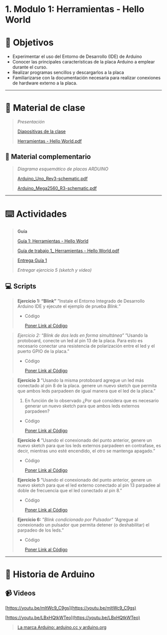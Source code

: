 # 1. Modulo 1: Herramientas - Hello World

# 🎯 Objetivos

- Experimentar el uso del Entorno de Desarrollo (IDE) de Arduino
- Conocer las principales características de la placa Arduino a emplear durante el curso.
- Realizar programas sencillos y descargarlos a la placa
- Familiarizarse con la documentación necesaria para realizar conexiones de hardware externo a la placa.

---

# 📘 Material de clase

> *Presentación*
> 
> 
> [Diapositivas de la clase](https://docs.google.com/presentation/d/1VEM5nxEVCEm3oYbyKCCGZwpLSM7952ATvAAZyaE6-ao)
> 
> [Herramientas - Hello World.pdf](1%20Modulo%201%20Herramientas%20-%20Hello%20World%206303567d45244fbab776a00031c8830c/Herramientas_-_Hello_World.pdf)
> 

## 📑 Material complementario

> *Diagrama esquemático de placas ARDUINO*
> 
> 
> [Arduino_Uno_Rev3-schematic.pdf](1%20Modulo%201%20Herramientas%20-%20Hello%20World%206303567d45244fbab776a00031c8830c/Arduino_Uno_Rev3-schematic.pdf)
> 
> [Arduino_Mega2560_R3-schematic.pdf](1%20Modulo%201%20Herramientas%20-%20Hello%20World%206303567d45244fbab776a00031c8830c/Arduino_Mega2560_R3-schematic.pdf)
> 

---

# ⌨️ Actividades

> ****Guía****
> 
> 
> [Guía 1: Herramientas - Hello World](https://docs.google.com/document/d/16uiOu0zg6UIExf4PoiJ4tSq9lVoX3vDSt8ILKTXpob0)
> 
> [Guía de trabajo 1_ Herramientas - Hello World.pdf](https://github.com/caupolicanre/CursoArduino2022_FIUNER/blob/main/Pr%C3%A1ctica/Gu%C3%ADa%201%20-%20Herramientas%20-%20Hello%20World/Gu%C3%ADa%20de%20trabajo%201%20Herramientas%20-%20Hello%20World.pdf)
> 

> [Entrega Guía 1](https://drive.google.com/drive/folders/1kI8ssgFVeuBM7rRWlwhV_uqjgFapNXTF)
> 
> 
> *Entregar ejercicio 5 (sketch y video)*
> 

## 💻 Scripts

> ****************Ejercicio 1: “Blink”****************
”Instale el Entorno Integrado de Desarrollo Arduino IDE y ejecute el ejemplo de prueba *Blink.*”
> 
> - Código
>     
>     [Poner Link al Código](https://www.notion.so)
>     

> *Ejercicio 2: “Blink de dos leds en forma simultánea”*
”Usando la protoboard, conecte un led al pin 13 de la placa. Para esto es necesario conectar una resistencia de polarización entre el led y el puerto GPIO de la placa.”
> 
> - Código
>     
>     [Poner Link al Código](https://www.notion.so)
>     

> ****************Ejercicio 3****************
”Usando la misma protoboard agregue un led más conectado al pin 8 de la placa. genere un nuevo sketch que permita que ambos leds parpadeen de igual manera que el led de la placa.”
> 
> 1. En función de lo observado ¿Por qué considera que es necesario generar un nuevo sketch para que ambos leds externos parpadeen?
> - Código
>     
>     [Poner Link al Código](https://www.notion.so)
>     

> ****************Ejercicio 4****************
”Usando el conexionado del punto anterior, genere un nuevo sketch para que los leds externos parpadeen en contrafase, es decir, mientras uno esté encendido, el otro se mantenga apagado.”
> 
> - Código
>     
>     [Poner Link al Código](https://www.notion.so)
>     

> ****************Ejercicio 5****************
”Usando el conexionado del punto anterior, genere un nuevo sketch para que el led externo conectado al pin 13 parpadee al doble de frecuencia que el led conectado al pin 8.”
> 
> - Código
>     
>     [Poner Link al Código](https://www.notion.so)
>     

> ****************Ejercicio 6:**************** ”*Blink condicionado por Pulsador”*
”Agregue al conexionado un pulsador que permita detener (o deshabilitar) el parpadeo de los leds.”
> 
> - Código
>     
>     [Poner Link al Código](https://www.notion.so)
>     

---

# 📖 Historia de Arduino

## 📹 Videos

[https://youtu.be/mltWc9_C9gs](https://youtu.be/mltWc9_C9gs)

[https://youtu.be/LBxHQtkWTeo](https://youtu.be/LBxHQtkWTeo)

> [La marca Arduino: arduino.cc y arduino.org](https://www.aprendiendoarduino.com/2016/03/19/arduino-cc-y-arduino-org-los-dos-arduinos/#google_vignette)
>
